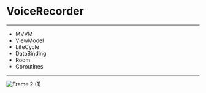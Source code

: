 # VoiceRecorder
____
* MVVM
* ViewModel
* LifeCycle
* DataBinding
* Room
* Coroutines
____



![Frame 2 (1)](https://user-images.githubusercontent.com/77172034/104646903-29364a00-56c2-11eb-9d1f-034db336580a.png)
